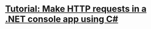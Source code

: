 # [Tutorial: Make HTTP requests in a .NET console app using C#](https://learn.microsoft.com/en-us/dotnet/csharp/tutorials/console-webapiclient)